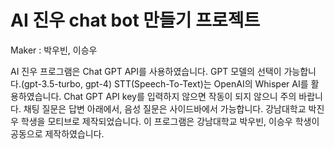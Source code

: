 # AI 진우 chat bot 만들기 프로젝트

Maker : 박우빈, 이승우

AI 진우 프로그램은 Chat GPT API를 사용하였습니다.
GPT 모델의 선택이 가능합니다.(gpt-3.5-turbo, gpt-4)
STT(Speech-To-Text)는 OpenAI의 Whisper AI를 활용하였습니다.
Chat GPT API key를 입력하지 않으면 작동이 되지 않으니 주의 바랍니다.
채팅 질문은 답변 아래에서, 음성 질문은 사이드바에서 가능합니다.
강남대학교 박진우 학생을 모티브로 제작되었습니다.
이 프로그램은 강남대학교 박우빈, 이승우 학생이 공동으로 제작하였습니다.
